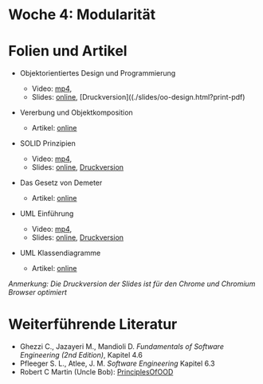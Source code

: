 # Woche 4: Modularität

# Folien und Artikel

* Objektorientiertes Design und Programmierung
    * Video:  [mp4](https://drive.switch.ch/index.php/s/eJBmEDAAkhwTUO1),  
    * Slides: [online](./slides/oo-design.html), [Druckversion]((./slides/oo-design.html?print-pdf)

* Vererbung und Objektkomposition
    * Artikel: [online](./articles/oo-composition-vs-inheritance.html)

* SOLID Prinzipien
    * Video:  [mp4](./slides/images/construction.jpg),  
    * Slides: [online](./slides/solid.html), [Druckversion](./slides/solid.html?print-pdf)

* Das Gesetz von Demeter
    * Artikel: [online](http://prinzipien-der-softwaretechnik.blogspot.com/2013/06/das-gesetz-von-demeter.html)

* UML Einführung
    * Video:  [mp4](../slides/images/construction.jpg),  
    * Slides: [online](./slides/uml-static.html), [Druckversion](./slides/uml-static?print-pdf)

* UML Klassendiagramme
    * Artikel: [online](https://www.ibm.com/developerworks/rational/library/content/RationalEdge/sep04/bell/)

*Anmerkung: Die Druckversion der Slides ist für den Chrome und Chromium Browser optimiert*


# Weiterführende Literatur
* Ghezzi C., Jazayeri M., Mandioli D. *Fundamentals of Software Engineering (2nd Edition)*, Kapitel 4.6
* Pfleeger S. L., Atlee, J. M. *Software Engineering* Kapitel 6.3
* Robert C Martin (Uncle Bob): [PrinciplesOfOOD](http://butunclebob.com/ArticleS.UncleBob.PrinciplesOfOod)
